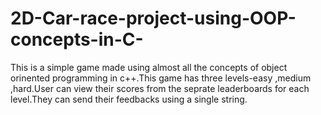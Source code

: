 # 2D-Car-race-project-using-OOP-concepts-in-C-
This is a simple game made using almost all the concepts of object orinented programming in c++.This game has three levels-easy ,medium ,hard.User can view their scores from the seprate leaderboards for each level.They can send their feedbacks using a single string.
